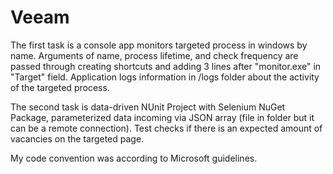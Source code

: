 # Veeam
The first task is a console app monitors targeted process in windows by name. Arguments of name, process lifetime, and check frequency are passed through creating shortcuts and adding 3 lines after "monitor.exe" in "Target" field. Application logs information in /logs folder about the activity of the targeted process.

The second task is data-driven NUnit Project with Selenium NuGet Package, parameterized data incoming via JSON array (file in folder but it can be a remote connection). Test checks if there is an expected amount of vacancies on the targeted page.

My code convention was according to Microsoft guidelines.
